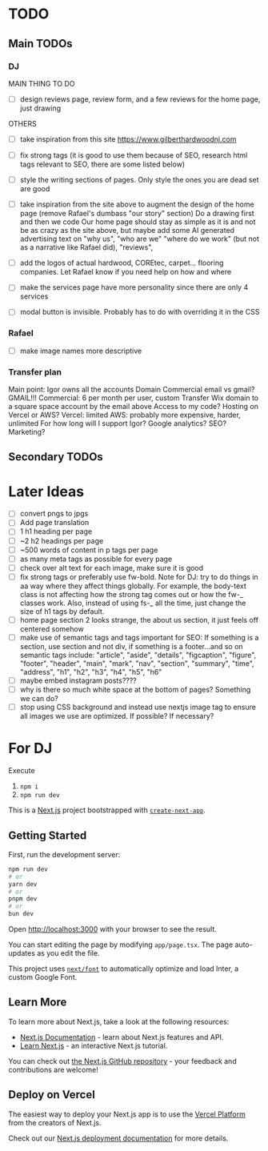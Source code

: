 # TODO

## Main TODOs

### DJ

MAIN THING TO DO

- [ ] design reviews page, review form, and a few reviews for the home page, just drawing

OTHERS

- [ ] take inspiration from this site https://www.gilberthardwoodnj.com
- [ ] fix strong tags (it is good to use them because of SEO, research html tags relevant to SEO, there are some listed below)
- [ ] style the writing sections of pages. Only style the ones you are dead set are good
- [ ] take inspiration from the site above to augment the design of the home page (remove Rafael's dumbass "our story" section)
      Do a drawing first and then we code
      Our home page should stay as simple as it is and not be as crazy as the site above, but maybe add some AI generated advertising text on "why us", "who are we" "where do we work" (but not as a narrative like Rafael did), "reviews",
- [ ] add the logos of actual hardwood, COREtec, carpet... flooring companies. Let Rafael know if you need help on how and where
- [ ] make the services page have more personality since there are only 4 services

- [ ] modal button is invisible. Probably has to do with overriding it in the CSS

### Rafael

- [ ] make image names more descriptive

### Transfer plan

Main point: Igor owns all the accounts
Domain
Commercial email vs gmail? GMAIL!!!
Commercial: 6 per month per user, custom
Transfer Wix domain to a square space account by the email above
Access to my code?
Hosting on Vercel or AWS?
Vercel: limited
AWS: probably more expensive, harder, unlimited
For how long will I support Igor?
Google analytics?
SEO?
Marketing?

## Secondary TODOs

# Later Ideas

- [ ] convert pngs to jpgs
- [ ] Add page translation
- [ ] 1 h1 heading per page
- [ ] ~2 h2 headings per page
- [ ] ~500 words of content in p tags per page
- [ ] as many meta tags as possible for every page
- [ ] check over alt text for each image, make sure it is good
- [ ] fix strong tags or preferably use fw-bold. Note for DJ: try to do things in aa way where they affect things globally. For example, the body-text class is not affecting how the strong tag comes out or how the fw-_ classes work. Also, instead of using fs-_ all the time, just change the size of h1 tags by default.
- [ ] home page section 2 looks strange, the about us section, it just feels off centered somehow
- [ ] make use of semantic tags and tags important for SEO: If something is a section, use section and not div, if something is a footer...and so on semantic tags include:
      "article",
      "aside",
      "details",
      "figcaption",
      "figure",
      "footer",
      "header",
      "main",
      "mark",
      "nav",
      "section",
      "summary",
      "time",
      "address",
      "h1",
      "h2",
      "h3",
      "h4",
      "h5",
      "h6"
- [ ] maybe embed instagram posts????
- [ ] why is there so much white space at the bottom of pages? Something we can do?
- [ ] stop using CSS background and instead use nextjs image tag to ensure all images we use are optimized. If possible? If necessary?

# For DJ

Execute

1. `npm i`
2. `npm run dev`

This is a [Next.js](https://nextjs.org/) project bootstrapped with [`create-next-app`](https://github.com/vercel/next.js/tree/canary/packages/create-next-app).

## Getting Started

First, run the development server:

```bash
npm run dev
# or
yarn dev
# or
pnpm dev
# or
bun dev
```

Open [http://localhost:3000](http://localhost:3000) with your browser to see the result.

You can start editing the page by modifying `app/page.tsx`. The page auto-updates as you edit the file.

This project uses [`next/font`](https://nextjs.org/docs/basic-features/font-optimization) to automatically optimize and load Inter, a custom Google Font.

## Learn More

To learn more about Next.js, take a look at the following resources:

- [Next.js Documentation](https://nextjs.org/docs) - learn about Next.js features and API.
- [Learn Next.js](https://nextjs.org/learn) - an interactive Next.js tutorial.

You can check out [the Next.js GitHub repository](https://github.com/vercel/next.js/) - your feedback and contributions are welcome!

## Deploy on Vercel

The easiest way to deploy your Next.js app is to use the [Vercel Platform](https://vercel.com/new?utm_medium=default-template&filter=next.js&utm_source=create-next-app&utm_campaign=create-next-app-readme) from the creators of Next.js.

Check out our [Next.js deployment documentation](https://nextjs.org/docs/deployment) for more details.
